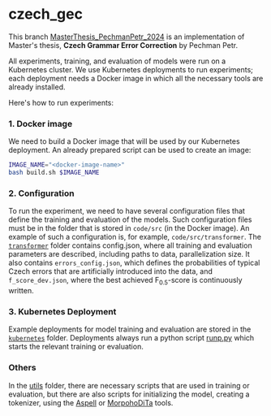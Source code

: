 # czech_gec

This branch [MasterThesis_PechmanPetr_2024](https://github.com/petrpechman/czech_gec/tree/MasterThesis_PechmanPetr_2024) is an implementation of Master's thesis, **Czech Grammar Error Correction** by Pechman Petr.

All experiments, training, and evaluation of models were run on a Kubernetes cluster. We use Kubernetes deployments to run experiments; each deployment needs a Docker image in which all the necessary tools are already installed.

Here's how to run experiments:

### 1. Docker image

We need to build a Docker image that will be used by our Kubernetes deployment. An already prepared script can be used to create an image:
```bash
IMAGE_NAME="<docker-image-name>"
bash build.sh $IMAGE_NAME
```

### 2. Configuration
To run the experiment, we need to have several configuration files that define the training and evaluation of the models. Such configuration files must be in the folder that is stored in `code/src` (in the Docker image). An example of such a configuration is, for example, `code/src/transformer`. The [`transformer`](./code/src/transformer/) folder contains config.json, where all training and evaluation parameters are described, including paths to data, parallelization size. It also contains `errors_config.json`, which defines the probabilities of typical Czech errors that are artificially introduced into the data, and `f_score_dev.json`, where the best achieved F<sub>0.5</sub>-score is continuously written.

### 3. Kubernetes Deployment
Example deployments for model training and evaluation are stored in the [`kubernetes`](./kubernetes/) folder. Deployments always run a python script [runp.py](./code/src/pipeline/run.py) which starts the relevant training or evaluation.

### Others
In the [utils](./code/src/utils/) folder, there are necessary scripts that are used in training or evaluation, but there are also scripts for initializing the model, creating a tokenizer, using the [Aspell](http://aspell.net/) or [MorpohoDiTa](https://ufal.mff.cuni.cz/morphodita) tools.